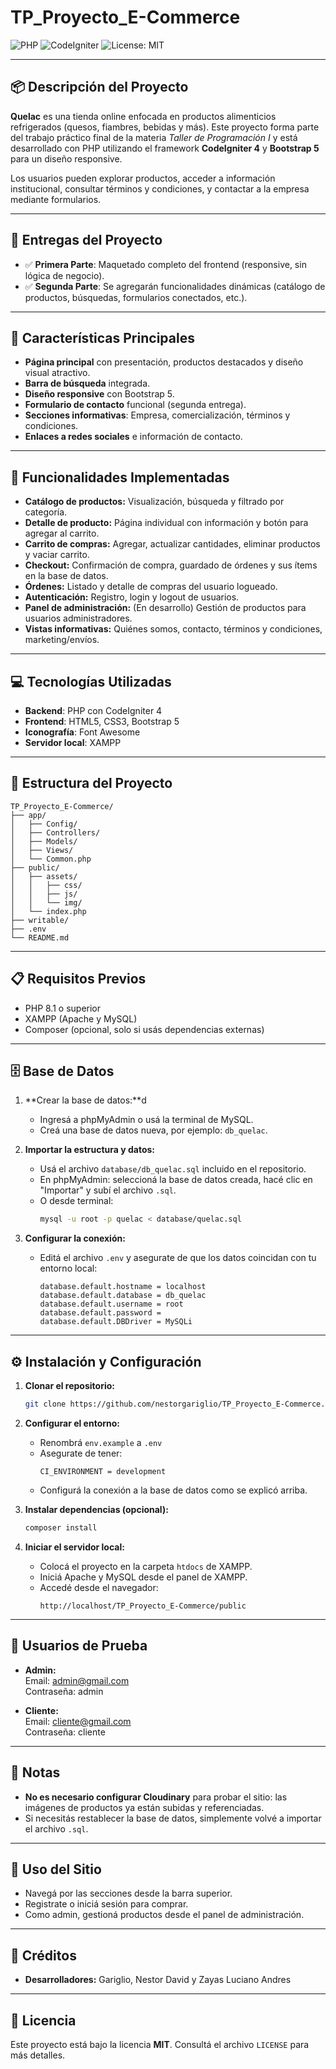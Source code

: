 # TP_Proyecto_E-Commerce

![PHP](https://img.shields.io/badge/php-8.x-blue)
![CodeIgniter](https://img.shields.io/badge/framework-CodeIgniter%204-red)
![License: MIT](https://img.shields.io/badge/license-MIT-green)

---

## 📦 Descripción del Proyecto

**Quelac** es una tienda online enfocada en productos alimenticios refrigerados (quesos, fiambres, bebidas y más). Este proyecto forma parte del trabajo práctico final de la materia _Taller de Programación I_ y está desarrollado con PHP utilizando el framework **CodeIgniter 4** y **Bootstrap 5** para un diseño responsive.

Los usuarios pueden explorar productos, acceder a información institucional, consultar términos y condiciones, y contactar a la empresa mediante formularios.

---

## 🚧 Entregas del Proyecto

- ✅ **Primera Parte**: Maquetado completo del frontend (responsive, sin lógica de negocio).
- ✅ **Segunda Parte**: Se agregarán funcionalidades dinámicas (catálogo de productos, búsquedas, formularios conectados, etc.).

---

## 🌟 Características Principales

- **Página principal** con presentación, productos destacados y diseño visual atractivo.
- **Barra de búsqueda** integrada.
- **Diseño responsive** con Bootstrap 5.
- **Formulario de contacto** funcional (segunda entrega).
- **Secciones informativas**: Empresa, comercialización, términos y condiciones.
- **Enlaces a redes sociales** e información de contacto.

---

## 🚀 Funcionalidades Implementadas

- **Catálogo de productos:** Visualización, búsqueda y filtrado por categoría.
- **Detalle de producto:** Página individual con información y botón para agregar al carrito.
- **Carrito de compras:** Agregar, actualizar cantidades, eliminar productos y vaciar carrito.
- **Checkout:** Confirmación de compra, guardado de órdenes y sus ítems en la base de datos.
- **Órdenes:** Listado y detalle de compras del usuario logueado.
- **Autenticación:** Registro, login y logout de usuarios.
- **Panel de administración:** (En desarrollo) Gestión de productos para usuarios administradores.
- **Vistas informativas:** Quiénes somos, contacto, términos y condiciones, marketing/envíos.

---

## 💻 Tecnologías Utilizadas

- **Backend**: PHP con CodeIgniter 4
- **Frontend**: HTML5, CSS3, Bootstrap 5
- **Iconografía**: Font Awesome
- **Servidor local**: XAMPP

---

## 📁 Estructura del Proyecto

```
TP_Proyecto_E-Commerce/
├── app/
│   ├── Config/
│   ├── Controllers/
│   ├── Models/
│   ├── Views/
│   └── Common.php
├── public/
│   ├── assets/
│   │   ├── css/
│   │   ├── js/
│   │   └── img/
│   └── index.php
├── writable/
├── .env
└── README.md
```

---

## 📋 Requisitos Previos

- PHP 8.1 o superior
- XAMPP (Apache y MySQL)
- Composer (opcional, solo si usás dependencias externas)

---

## 🗄️ Base de Datos

1. **Crear la base de datos:**d

   - Ingresá a phpMyAdmin o usá la terminal de MySQL.
   - Creá una base de datos nueva, por ejemplo: `db_quelac`.

2. **Importar la estructura y datos:**

   - Usá el archivo `database/db_quelac.sql` incluido en el repositorio.
   - En phpMyAdmin: seleccioná la base de datos creada, hacé clic en "Importar" y subí el archivo `.sql`.
   - O desde terminal:
     ```bash
     mysql -u root -p quelac < database/quelac.sql
     ```

3. **Configurar la conexión:**
   - Editá el archivo `.env` y asegurate de que los datos coincidan con tu entorno local:
     ```env
     database.default.hostname = localhost
     database.default.database = db_quelac
     database.default.username = root
     database.default.password =
     database.default.DBDriver = MySQLi
     ```

---

## ⚙️ Instalación y Configuración

1. **Clonar el repositorio:**

   ```bash
   git clone https://github.com/nestorgariglio/TP_Proyecto_E-Commerce.git
   ```

2. **Configurar el entorno:**

   - Renombrá `env.example` a `.env`
   - Asegurate de tener:
     ```env
     CI_ENVIRONMENT = development
     ```
   - Configurá la conexión a la base de datos como se explicó arriba.

3. **Instalar dependencias (opcional):**

   ```bash
   composer install
   ```

4. **Iniciar el servidor local:**
   - Colocá el proyecto en la carpeta `htdocs` de XAMPP.
   - Iniciá Apache y MySQL desde el panel de XAMPP.
   - Accedé desde el navegador:
     ```
     http://localhost/TP_Proyecto_E-Commerce/public
     ```

---

## 👤 Usuarios de Prueba

- **Admin:**  
  Email: admin@gmail.com  
  Contraseña: admin

- **Cliente:**  
  Email: cliente@gmail.com  
  Contraseña: cliente

---

## 📝 Notas

- **No es necesario configurar Cloudinary** para probar el sitio: las imágenes de productos ya están subidas y referenciadas.
- Si necesitás restablecer la base de datos, simplemente volvé a importar el archivo `.sql`.

---

## 🚀 Uso del Sitio

- Navegá por las secciones desde la barra superior.
- Registrate o iniciá sesión para comprar.
- Como admin, gestioná productos desde el panel de administración.

---

## 👤 Créditos

- **Desarrolladores:** Gariglio, Nestor David y Zayas Luciano Andres

---

## 📝 Licencia

Este proyecto está bajo la licencia **MIT**. Consultá el archivo `LICENSE` para más detalles.

